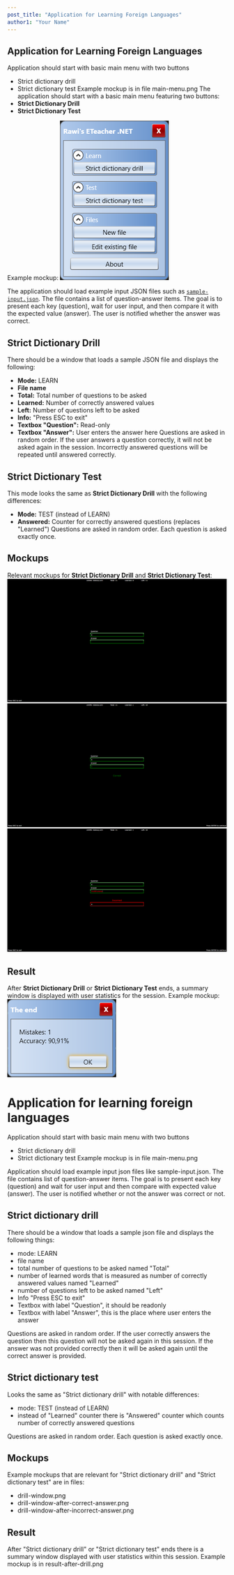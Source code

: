 ```yaml
---
post_title: "Application for Learning Foreign Languages"
author1: "Your Name"
---
```


## Application for Learning Foreign Languages
Application should start with basic main menu with two buttons
- Strict dictionary drill
- Strict dictionary test
Example mockup is in file main-menu.png
The application should start with a basic main menu featuring two buttons:
- **Strict Dictionary Drill**
- **Strict Dictionary Test**

Example mockup:
![Main Menu](main-menu.png "Main menu mockup")

The application should load example input JSON files such as [`sample-input.json`](sample-input.json). The file contains a list of question-answer items. The goal is to present each key (question), wait for user input, and then compare it with the expected value (answer). The user is notified whether the answer was correct.
## Strict Dictionary Drill

There should be a window that loads a sample JSON file and displays the following:
- **Mode:** LEARN
- **File name**
- **Total:** Total number of questions to be asked
- **Learned:** Number of correctly answered values
- **Left:** Number of questions left to be asked
- **Info:** "Press ESC to exit"
- **Textbox "Question":** Read-only
- **Textbox "Answer":** User enters the answer here
Questions are asked in random order. If the user answers a question correctly, it will not be asked again in the session. Incorrectly answered questions will be repeated until answered correctly.

## Strict Dictionary Test

This mode looks the same as **Strict Dictionary Drill** with the following differences:
- **Mode:** TEST (instead of LEARN)
- **Answered:** Counter for correctly answered questions (replaces "Learned")
Questions are asked in random order. Each question is asked exactly once.

## Mockups

Relevant mockups for **Strict Dictionary Drill** and **Strict Dictionary Test**:
![Drill Window](drill-window.png "Drill window mockup")
![After Correct Answer](drill-window-after-correct-answer.png "Drill window after correct answer")
![After Incorrect Answer](drill-window-after-incorrect-answer.png "Drill window after incorrect answer")
## Result

After **Strict Dictionary Drill** or **Strict Dictionary Test** ends, a summary window is displayed with user statistics for the session.
Example mockup:
![Result After Drill](result-after-drill.png "Result after drill")
# Application for learning foreign languages #
Application should start with basic main menu with two buttons
- Strict dictionary drill
- Strict dictionary test
Example mockup is in file main-menu.png

Application should load example input json files like sample-input.json. The file contains list of question-answer items. The goal is to present each key (question) and wait for user input and then compare with expected value (answer). The user is notified whether or not the answer was correct or not.

## Strict dictionary drill ##
There should be a window that loads a sample json file and displays the following things:
- mode: LEARN
- file name
- total number of questions to be asked named "Total"
- number of learned words that is measured as number of correctly answered values named "Learned"
- number of questions left to be asked named "Left"
- Info "Press ESC to exit"
- Textbox with label "Question", it should be readonly
- Textbox with label "Answer", this is the place where user enters the answer

Questions are asked in random order. If the user correctly answers the question then this question will not be asked again in this session. If the answer was not provided correctly then it will be asked again until the correct answer is provided.

## Strict dictionary test ##
Looks the same as "Strict dictionary drill" with notable differences:
- mode: TEST (instead of LEARN)
- instead of "Learned" counter there is "Answered" counter which counts number of correctly answered questions

Questions are asked in random order. Each question is asked exactly once.

## Mockups ##
Example mockups that are relevant for "Strict dictionary drill" and "Strict dictionary test" are in files:
- drill-window.png
- drill-window-after-correct-answer.png
- drill-window-after-incorrect-answer.png

## Result ##
After "Strict dictionary drill" or "Strict dictionary test" ends there is a summary window displayed with user statistics within this session. Example mockup is in result-after-drill.png